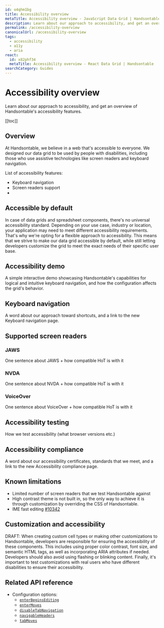 ```yaml
---
id: o4qhm1bg
title: Accessibility overview
metaTitle: Accessibility overview - JavaScript Data Grid | Handsontable
description: Learn about our approach to accessibility, and get an overview of Handsontable's accessibility features.
permalink: /accessibility-overview
canonicalUrl: /accessibility-overview
tags:
  - accessibility
  - a11y
  - aria
react:
  id: x82phf34
  metaTitle: Accessibility overview - React Data Grid | Handsontable
searchCategory: Guides
---
```


# Accessibility overview

Learn about our approach to accessibility, and get an overview of Handsontable's accessibility features.

[[toc]]

## Overview

At Handsontable, we believe in a web that's accessible to everyone. We designed our data grid to be used by people with disabilities, including those who use assistive technologies like screen readers and keyboard navigation.

List of accessibility features:
- Keyboard navigation
- Screen readers support
- 

## Accessible by default

In case of data grids and spreadsheet components, there's no universal accessibility standard. Depending on your use case, industry or location, your application may need to meet different accessibility requirements. That's why we're opting for a flexible approach to accessibility. This means that we strive to make our data grid accessible by default, while still letting developers customize the grid to meet the exact needs of their specific user base.

## Accessibility demo

A simple interactive demo showcasing Handsontable's capabilities for logical and intuitive keyboard navigation, and how the configuration affects the grid's behavior.

## Keyboard navigation

A word about our approach toward shortcuts, and a link to the new Keyboard navigation page.

## Supported screen readers

### JAWS

One sentence about JAWS + how compatible HoT is with it

### NVDA

One sentence about NVDA + how compatible HoT is with it

### VoiceOver

One sentence about VoiceOver + how compatible HoT is with it

## Accessibility testing

How we test accessibility (what browser versions etc.)

## Accessibility compliance

A word about our accessibility certificates, standards that we meet, and a link to the new Accessibility compliance page.

## Known limitations

- Limited number of screen readers that we test Handsontable against
- High contrast theme is not built in, so the only way to achieve it is through customization by overriding the CSS of Handsontable.
- IME fast editing [#10342](https://github.com/handsontable/handsontable/pull/10342)

## Customization and accessibility

DRAFT: When creating custom cell types or making other customizations to Handsontable, developers are responsible for ensuring the accessibility of these components. This includes using proper color contrast, font size, and semantic HTML tags, as well as incorporating ARIA attributes if needed. Developers should also avoid using flashing or blinking content. Finally, it's important to test customizations with real users who have different disabilities to ensure their accessibility.

## Related API reference

- Configuration options:
  - [`enterBeginsEditing`](@/api/options.md#enterbeginsediting)
  - [`enterMoves`](@/api/options.md#entermoves)
  - [`disableTabNavigation`](@/api/options.md#disabletabnavigation)
  - [`navigableHeaders`](@/api/options.md#navigableheaders)
  - [`tabMoves`](@/api/options.md#tabmoves)
